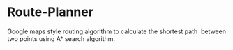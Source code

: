 # Route-Planner
 Google maps style routing algorithm to calculate the shortest path  between two points using A* search algorithm.
